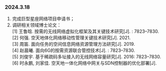 ### 2024.3.18   
1. 完成巨型星座网络项目申请书； 
2. 调研相关领域博士论文：  
    [1] 王鲁晗. 按需的无线网络虚拟化框架及其关键技术研究[J]. : 7823–7830.  
    [2] 何强. 空天地体化网络移动性管理关键技术研究[J]. 2021.  
    [3] 周笛. 面向任务的空间信息网络资源管理方法研究[J]. 2019.  
    [4] 赵晨曦. 面向6G的按需资源联合管控技术[J]. : 7823–7830.  
    [5] 刘俊宇. 基于稀疏码多址接入的无线网络容量研究[J]. 2016: 7823–7830.  
    [6] 时永鹏, 刘家佳. 空天地一体化网络中网关与SDN控制器的优化部署[J].  
